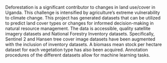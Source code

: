 Deforestation is a significant contributor to changes in land use/cover in Uganda. This challenge is intensified by agriculture’s extreme vulnerability to climate change. This project has generated datasets that can be utilized to predict land cover types or changes for informed decision-making in natural resource management. The data is accessible, quality satellite imagery datasets and National Forestry Inventory datasets.  Specifically, Sentinel 2 and Hansen tree cover image datasets have been augmented with the inclusion of inventory datasets. A biomass mean stock per hectare dataset for each vegetation type has also been acquired. Annotation procedures of the different datasets allow for machine learning tasks. 